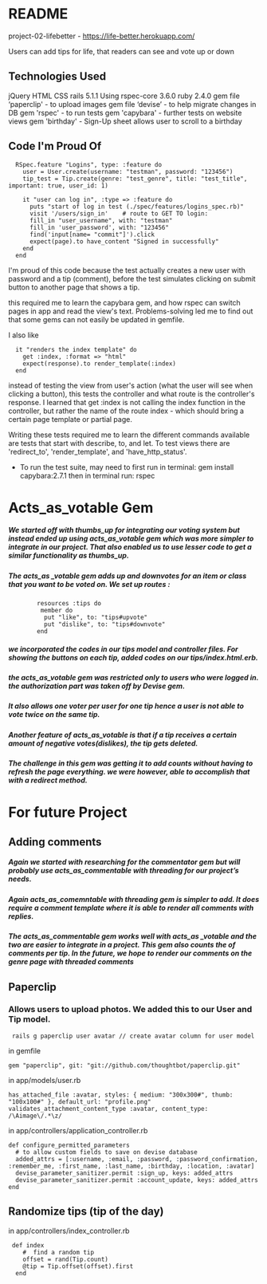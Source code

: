 # README

project-02-lifebetter - https://life-better.herokuapp.com/

Users can add tips for life, that readers can see and vote up or down

## Technologies Used

jQuery
HTML
CSS
rails 5.1.1
Using rspec-core 3.6.0
ruby 2.4.0
gem file ‘paperclip' - to upload images
gem file ‘devise’ - to help migrate changes in DB
gem 'rspec' - to run tests
gem 'capybara' - further tests on website views
gem 'birthday' - Sign-Up sheet allows user to scroll to a birthday

## Code I'm Proud Of
```
  RSpec.feature "Logins", type: :feature do
    user = User.create(username: "testman", password: "123456")  
    tip_test = Tip.create(genre: "test_genre", title: "test_title", important: true, user_id: 1)

    it "user can log in", :type => :feature do
      puts "start of log in test (./spec/features/logins_spec.rb)"
      visit '/users/sign_in'    # route to GET TO login:
      fill_in "user_username", with: "testman"
      fill_in 'user_password', with: "123456"
      find('input[name= "commit"]').click
      expect(page).to have_content "Signed in successfully"
    end
  end
  ```

I'm proud of this code because the test actually creates a new user with password and a tip (comment), before the test simulates clicking on submit button to another page that shows a tip.

this required me to learn the capybara gem, and how rspec can switch pages in app and read the view's text. Problems-solving led me to find out that some gems can not easily be updated in gemfile.

I also like
```
  it "renders the index template" do
    get :index, :format => "html"
    expect(response).to render_template(:index)
  end
  ```

instead of testing the view from user's action (what the user will see when clicking a button), this tests the controller and what route is the controller's response. I learned that get :index is not calling the index function in the controller, but rather the name of the route index - which should bring a certain page template or partial page.   

Writing these tests required me to learn the different commands available are tests that start with describe, to, and let. To test views there are 'redirect_to',  'render_template', and 'have_http_status'.

* To run the test suite, may need to first run in terminal: gem install capybara:2.7.1
then in terminal run: rspec

# Acts_as_votable Gem

##### We started off with thumbs_up for integrating our voting system but instead ended up using acts_as_votable gem which was   more simpler to integrate in our project. That also enabled us to use lesser code to get a similar functionality as           thumbs_up.
##### The acts_as _votable gem adds up and downvotes for an item or class that you want to be voted on. We set up routes : 
            resources :tips do
             member do
              put "like", to: "tips#upvote"
              put "dislike", to: "tips#downvote"
            end

##### we incorporated the codes in our tips model and controller files. For showing the buttons on each tip, added codes on our tips/index.html.erb. 
##### the acts_as_votable gem was restricted only to users who were logged in. the authorization part was taken off by Devise gem. 
##### It also allows one voter per user for one tip hence a user is not able to vote twice on the same tip.
##### Another feature of acts_as_votable is that if a tip receives a certain amount of negative votes(dislikes), the tip gets deleted.
##### The challenge in this gem was getting it to add counts without having to refresh the page everything.  we were however, able to accomplish that with a redirect method.



# For future Project


## Adding comments
##### Again we started with researching for the commentator gem but will probably use acts_as_commentable with threading for our project’s needs. 
##### Again acts_as_comemntable with threading gem is simpler to add. It does require a comment template where it is able to render all comments with replies. 
##### The acts_as_commentable gem works well with acts_as _votable and the two are easier to integrate in a project. This gem also counts the of comments per tip. In the future, we hope to render our comments on the genre page with threaded comments


## Paperclip

### Allows users to upload photos. We added this to our User and Tip model.
     rails g paperclip user avatar // create avatar column for user model
     
in gemfile 

    gem "paperclip", git: "git://github.com/thoughtbot/paperclip.git"
     
in app/models/user.rb

    has_attached_file :avatar, styles: { medium: "300x300#", thumb: "100x100#" }, default_url: "profile.png"
    validates_attachment_content_type :avatar, content_type: /\Aimage\/.*\z/

in app/controllers/application_controller.rb

    def configure_permitted_parameters
      # to allow custom fields to save on devise database
      added_attrs = [:username, :email, :password, :password_confirmation, :remember_me, :first_name, :last_name, :birthday, :location, :avatar]
      devise_parameter_sanitizer.permit :sign_up, keys: added_attrs
      devise_parameter_sanitizer.permit :account_update, keys: added_attrs
    end
    
## Randomize tips (tip of the day)
in app/controllers/index_controller.rb

     def index
        #  find a random tip
        offset = rand(Tip.count)
        @tip = Tip.offset(offset).first
      end

